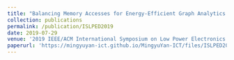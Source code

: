 ```yaml
---
title: "Balancing Memory Accesses for Energy-Efficient Graph Analytics Accelerators"
collection: publications
permalink: /publication/ISLPED2019
date: 2019-07-29
venue: '2019 IEEE/ACM International Symposium on Low Power Electronics and Design (ISLPED 2019)'
paperurl: 'https://mingyuyan-ict.github.io/MingyuYan-ICT/files/ISLPED2019.pdf'
---
```

